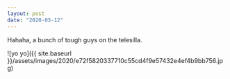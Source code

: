 ```yaml
---
layout: post
date: "2020-03-12"
---
```


Hahaha, a bunch of tough guys on the telesilla.

![yo yo]({{ site.baseurl }}/assets/images/2020/e72f5820337710c55cd4f9e57432e4ef4b9bb756.jpg)
